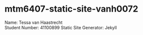 # mtm6407-static-site-vanh0072

Name: Tessa van Haastrecht  
Student Number: 41100899 
Static Site Generator: Jekyll